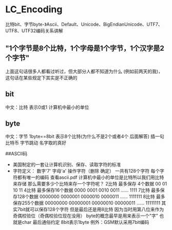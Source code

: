 # LC_Encoding
比特bit、字节byte-》Ascii、Default、Unicode、BigEndianUnicode、UTF7、UTF8、UTF32编码关系讲解

## "1个字节是8个比特，1个字母是1个字节，1个汉字是2个字节"
上面这句话很多人都看过听过，但大部分人都不知道为什么 (例如前两天的我)，这句话在某些规定下其实是不正确的

## bit
中文：比特
表示0或1
计算机中最小的单位
## byte
中文：字节
1byte==8bit 表示8个比特(为什么不是2个或者4个 后面解答)
插一句 比特币 字节跳动 名字取的真好

##ASCII码
- 美国制定的一套让计算机识别、保存、读取字符的标准
- 字符定义： 数字'7' 字母'a' 操作字符（删除 确定）
一共有128个字符 每个字符都有唯一的编码 查看ascii.pdf
计算机中最小的单位是比特所以我们用比特来存储
那么需要多少个比特来存一个字符呢？
2比特 最多保存 4个数据 00 01 10 11
4比特 最多保存16个数据 0000 0001 0010 0011 ...... 1111
7比特 最多保存128个数据 0000000 0000001 0000010 0000011 ...... 1111111
8比特 最多保存255个数据 00000000 00000001 00000010 00000011 ...... 11111111
其实7bit就可以保存128个字符 但是最后还是用8比特 因为当时用第八位来作为奇偶校验位（奇偶校验位现在没用）
byte的概念最早是用来表示一个"字" 也就是char 最后通俗约定 8bit表示1byte
例外：GSM默认采用7bit编码
